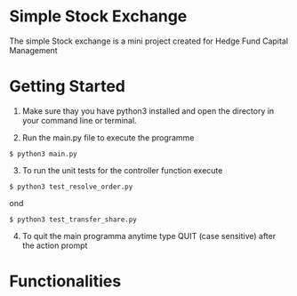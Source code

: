 # Simple Stock Exchange 
The simple Stock exchange is a mini project created for Hedge Fund Capital Management

# Getting Started 

1. Make sure thay you have python3 installed and open the directory in your command line or terminal.

2. Run the main.py file to execute the programme 

```
$ python3 main.py
```
3. To run the unit tests for the controller function execute 

```
$ python3 test_resolve_order.py
```

ond

```
$ python3 test_transfer_share.py
```

4. To quit the main programma anytime type QUIT (case sensitive) after the action prompt

# Functionalities 